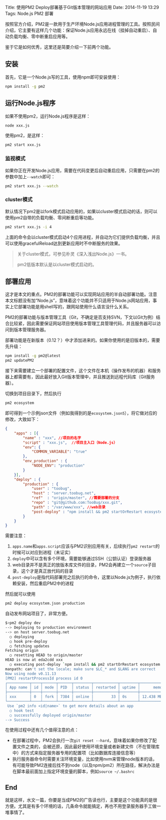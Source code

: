 Title: 使用PM2 Deploy部署基于Git版本管理的网站应用
Date: 2014-11-19 13:29
Tags: Node.js PM2 部署

按照官方介绍，PM2是一款用于生产环境Node.js应用进程管理的工具。按照民间介绍，它主要有这样几个功能：保证Node.js应用永远在线（挂掉自动重启）、自动负载均衡、零中断重启应用等。

鉴于它是如何优秀，这里还是简要介绍一下前两个功能。

## 安装

首先，它是一个Node.js写的工具，使用npm即可安装使用：

```bash
npm install -g pm2
```

## 运行Node.js程序

如果不使用pm2，运行Node.js程序是这样：

```bash
node xxx.js
```

使用pm2，是这样：

```bash
pm2 start xxx.js
```

### 监视模式

如果你正在开发Node.js应用，需要在代码变更后自动重启应用，只需要在pm2的参数中加上`--watch`即可：

```bash
pm2 start xxx.js --watch
```

<!-- $$solo_more$$ -->

### cluster模式

默认情况下pm2是以fork模式启动应用的，如果以cluster模式启动的话，则可以使用pm2自带的负载均衡、零间断重启等功能。

```bash
pm2 start xxx.js -i 4
```

上面的命令会以cluster模式启动4个应用进程，并自动为它们提供负载均衡，并且可以使用gracefulReload达到更新应用时不中断服务的效果。

> 关于cluster模式，可参见朴灵《深入浅出Node.js》一书。
> 
> pm2低版本默认是以cluster模式启动的。

## 部署应用

这才是本文的重点。PM2的部署功能可以实现网站应用的半自动部署功能。注意本文标题没有加“Node.js”，意味着这个功能并不只适用于Node.js网站应用，事实上它部署功能是用shell写的，跟网站使用什么语言没什么关系。

PM2的部署功能与版本管理工具（Git，不确定是否支持SVN，下文以Git为例）结合比较紧，因此需要保证网站项目使用版本管理工具管理代码，并且服务器可以访问到版本管理服务器。

部署功能是在新版本（0.12？）中才添加进来的。如果你使用的是旧版本的，需要先升级：

```bash
npm install -g pm2@latest
pm2 updatePM2
```

接下来需要建立一个部署的配置文件，这个文件在本机（操作发布的机器）和服务器上都需要有，因此最好放入Git版本管理中，并且推送到远程代码库（Git服务器）。

切换到项目目录下，然后执行

```bash
pm2 ecosystem
```

即可得到一个示例json文件（例如我得到的是`ecosystem.json5`），将它做对应的修改，大致如下：

```JSON
{
	"apps" : [{
		"name" : "xxx", //项目的名字
		"script" : "xxx.js",  //项目主入口（Node.js）
		"env": {
			"COMMON_VARIABLE": "true"
		},
		"env_production" : {
			"NODE_ENV": "production"
		}
	}],
	"deploy" : {
		"production" : {
			"user" : "toobug",
			"host" : "server.toobug.net",
			"ref"  : "origin/master", //需要部署的分支
			"repo" : "git@github.com:TooBug/xxx.git",
			"path" : "/var/www/xxx", //web目录
			"post-deploy" : "npm install && pm2 startOrRestart ecosystem.json --env production"
		}
	}
}

```

需要注意：

1. `apps.name`和`apps.script`应该与PM2识别应用有关，后续执行`pm2 restart`的时候可以对应到进程（未证实）
2. `deploy`中可以含有多个环境，需要能够通过SSH（公钥认证）登录服务器
3. web目录并不是真正的放版本库文件的目录，PM2会再建立一个`source`子目录，这个才是真正放代码的目录
4. `post-deploy`是指代码部署完之后执行的命令，这里以Node.js为例子，执行依赖安装，然后重启PM2中的进程

然后就可以使用

```bash
pm2 deploy ecosystem.json production
```

自动发布网站项目了，非常方便。

```bash
$>pm2 deploy dev
--> Deploying to production environment
--> on host server.toobug.net
  ○ deploying
  ○ hook pre-deploy
  ○ fetching updates
Fetching origin
  ○ resetting HEAD to origin/master
HEAD is now at eda2cdd xxx
  ○ executing post-deploy `npm install && pm2 startOrRestart ecosystem.json --env production`
manpath: can't set the locale; make sure $LC_* and $LANG are correct
Now using node v0.11.13
[PM2] restartProcessId process id 0
┌──────────┬────┬──────┬──────┬────────┬───────────┬────────┬─────────────┬──────────┐
│ App name │ id │ mode │ PID  │ status │ restarted │ uptime │      memory │ watching │
├──────────┼────┼──────┼──────┼────────┼───────────┼────────┼─────────────┼──────────┤
│ xxx      │ 0  │ fork │ 7384 │ online │        33 │ 0s     │ 12.438 MB   │ disabled │
└──────────┴────┴──────┴──────┴────────┴───────────┴────────┴─────────────┴──────────┘
 Use `pm2 info <id|name>` to get more details about an app
  ○ hook test
  ○ successfully deployed origin/master
--> Success

```

在使用过程中还有几个值得注意的点：

- 在部署过程中，PM2会执行一次`git reset --hard`，意味着如果你修改了配置文件之类的，会被还原，因此最好使用环境变量或者新建文件（不在管理库中）的方式来指定服务器专用的配置项（比如数据库连接信息等）
- 执行服务器命令时需要关注环境变量，比如使用nvm来管理node版本的话，有可能导致PM2连接后找不到node（以及npm/pm2）所在路径，解决办法是在脚本最前面加上指定环境变量的脚本，例如`source ~/.bashrc`

## End

就是这样，水文一篇，你要是当成PM2的广告读也行，主要是这个功能真的是很方便。尤其是有多个环境的话，几条命令就能搞定，再也不用登录服务器手工做一堆事情了。


